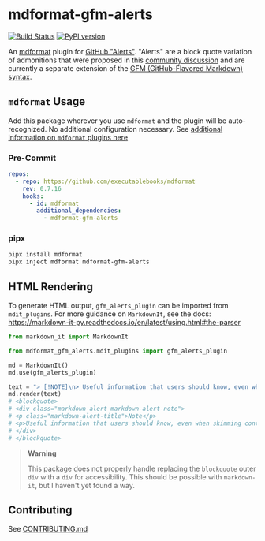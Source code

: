 # mdformat-gfm-alerts

[![Build Status][ci-badge]][ci-link] [![PyPI version][pypi-badge]][pypi-link]

<!-- [![codecov.io][cov-badge]][cov-link]
[cov-badge]: https://codecov.io/gh/executablebooks/mdformat-gfm-alerts/branch/main/graph/badge.svg
[cov-link]: https://codecov.io/gh/executablebooks/mdformat-gfm-alerts
 -->

An [mdformat](https://github.com/executablebooks/mdformat) plugin for [GitHub "Alerts"](https://docs.github.com/en/get-started/writing-on-github/getting-started-with-writing-and-formatting-on-github/basic-writing-and-formatting-syntax#alerts). "Alerts" are a block quote variation of admonitions that were proposed in this [community discussion](https://github.com/orgs/community/discussions/16925) and are currently a separate extension of the [GFM (GitHub-Flavored Markdown) syntax](https://github.github.com/gfm).

## `mdformat` Usage

Add this package wherever you use `mdformat` and the plugin will be auto-recognized. No additional configuration necessary. See [additional information on `mdformat` plugins here](https://mdformat.readthedocs.io/en/stable/users/plugins.html)

### Pre-Commit

```yaml
repos:
  - repo: https://github.com/executablebooks/mdformat
    rev: 0.7.16
    hooks:
      - id: mdformat
        additional_dependencies:
          - mdformat-gfm-alerts
```

### pipx

```sh
pipx install mdformat
pipx inject mdformat mdformat-gfm-alerts
```

## HTML Rendering

To generate HTML output, `gfm_alerts_plugin` can be imported from `mdit_plugins`. For more guidance on `MarkdownIt`, see the docs: <https://markdown-it-py.readthedocs.io/en/latest/using.html#the-parser>

```py
from markdown_it import MarkdownIt

from mdformat_gfm_alerts.mdit_plugins import gfm_alerts_plugin

md = MarkdownIt()
md.use(gfm_alerts_plugin)

text = "> [!NOTE]\n> Useful information that users should know, even when skimming content. "
md.render(text)
# <blockquote>
# <div class="markdown-alert markdown-alert-note">
# <p class="markdown-alert-title">Note</p>
# <p>Useful information that users should know, even when skimming content.</p>
# </div>
# </blockquote>
```

> **Warning**
>
> This package does not properly handle replacing the `blockquote` outer `div` with a `div` for accessibility. This should be possible with `markdown-it`, but I haven't yet found a way.

## Contributing

See [CONTRIBUTING.md](https://github.com/KyleKing/mdformat-gfm-alerts/blob/main/CONTRIBUTING.md)

[ci-badge]: https://github.com/kyleking/mdformat-gfm-alerts/workflows/CI/badge.svg?branch=main
[ci-link]: https://github.com/kyleking/mdformat-gfm-alerts/actions?query=workflow%3ACI+branch%3Amain+event%3Apush
[pypi-badge]: https://img.shields.io/pypi/v/mdformat-gfm-alerts.svg
[pypi-link]: https://pypi.org/project/mdformat-gfm-alerts
